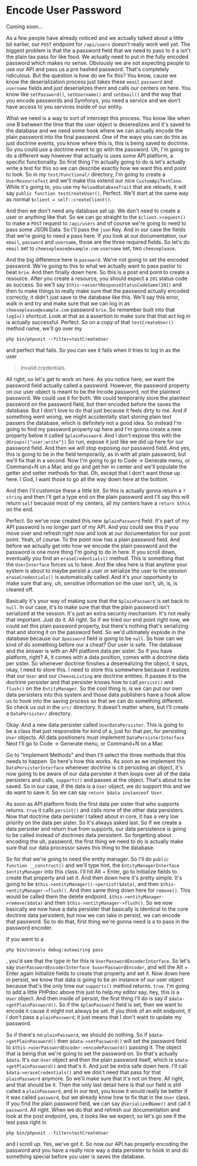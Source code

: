 # Encode User Password

Coming soon...

As a few people have already noticed and we actually talked about a little bit
earlier, our `POST` endpoint for `/api/users` doesn't really work well yet. The biggest
problem is that the a password field that we need to pass to it a isn't the plain tax
pass for like food. We actually need to put in the fully encoded password which makes
no sense. Obviously we are not expecting people to use our API and pass us a pre
hashed password. That's completely ridiculous. But the question is how do we fix
this? You know, cause we know the deserialization process just takes these `email`
`password` and `username` fields and just deserializes them and calls our centers on
here. You know like `setPassword()`, `setUsername()` and `setEmail()` and the way that you
encode passwords and Symfonys, you need a service and we don't have access to you
services inside of our entity.

What we need is a way to sort of intercept this process. You know like when one B
between the time that the user object is deserealizes and it's saved to the database
and we need some hook where we can actually encode the plain password into the final
password. One of the ways you can do this as just doctrine events, you know where
this is, this is being saved to doctrine. So you could use a doctrine event to go with
the password. Uh, I'm going to do a different way however that actually is uses some
API platform, a specific functionality. So first thing I'm actually going to do is
let's actually write a test for this so we can describe exactly how we want this end
point to look. So in my `test/Functional/` directory, I'm going to create a 
`UserResourceTest` and we'll make this extend our nice `CustomApiTestCase`. While it's
going to, you use my `ReloadDatabaseTrait` that are reloads, it will say 
`public function testCreateUser()`. Perfect. We'll start at the same way as normal
`$client = self::createClient()`.

And then we don't need any database set up. We don't need to create a user or
anything like that. So we can go straight to the `$client->request()` to make a `POST`
request to `/api/users` and of course we're going to need to pass some JSON Data. So
I'll pass the `json` Key. And in our case the fields that we're going to need a pass
here. If you look at our documentation, our `email`, `password` and `username`, those are
the three required fields. So let's do `email` set to `cheeseplease@example.com`
`username` set, two `cheeseplease`.

And the big difference here is `password`. We're not going to set the encoded password.
We're going to this to what we actually want to pass pastor to beat `brie`. And then
finally down here. So this is a post end point to create a resource. After you create
a resource, you should expect a `201` status code as success. So we'll say 
`$this->assertResponseStatusCodeSame(201)`  and then to make things to really make
sure that the password actually encoded correctly, it didn't just save to the
database like this. We'll say this error, walk in and try and make sure that we can
log in as `cheeseplease@example.com` password `brie`. So remember built into that
`logIn()` shortcut. Look at that as a assertion to make sure that that act log in is
actually successful. Perfect. So on a copy of that `testCreateUser()` method name,
we'll go over my 

```terminal
php bin/phpunit --filter=testCreateUser
```

and perfect
that fails. So you can see it fails when it tries to log in as the user

> Invalid credentials. 

All right, so let's get to work on here. As you notice here, we
want the password field actually called a password. However, the password property on
our user object is meant to be the Incode password, not the plaintext password. We
could use it for both. We could temporarily store the plaintext password on the
password field, but then encoded before the saves the database. But I don't love to
do that just because it feels dirty to me. And if something went wrong, we might
accidentally start storing plain text passers the database, which is definitely not a
good idea. So instead I'm going to find my password property up here and I'm gonna
create a new property below it called `$plainPassword`. And I don't expose this with
the `@Groups({"user:write"})` So run, expose it just like we
did up here for our password field. And then we will stop exposing our password
field. And yes, this is going to be in the field temporarily, as in with all plain
password, but we'll fix that in a second. Now I'm going to go to 
Code -> Generate menu, or Command+N on a Mac and go and get her in center 
and we'll populate the getter and
setter methods for that. Oh, except that I don't want those up here. I God, I want
those to go all the way down here at the bottom.

And then I'll customize these a little bit. So this is actually gonna return a
 `?string` and then I'll get a type end on the plain password and I'll say this
will return `self` because most of my centers, all my centers have a `return $this` on the
end.

Perfect. So we've now created this new `$plainPassword` field. It's part of my API
password is no longer part of my API. And you could see this if you move over and
refresh right now and look at our documentation for our post point. Yeah, of course.
To the point now has a plain password field. And before we actually get into how we
encode the plain password and the password is one more thing I'm going to do in here.
If you scroll down, eventually you find an `eraseCredentials()` method. This is
something that the `UserInterface` forces us to have. And the idea here is that
anytime your system is about to maybe persist a user or serialize the user to the
session `eraseCredentials()` is automatically called. And it's your opportunity to make
sure that any, uh, sensitive information on the user isn't, uh, is, is cleared off.

Basically it's your way of making sure that the `$plainPassword` is set back to `null`.
In our case, it's to make sure that that the plain password isn't serialized at the
session. It's just an extra security mechanism. It's not really that important. Just
do it. All right. So if we tried our end point right now, we could set this plain
password property, but there's nothing that's serializing that and storing it on the
password field. So we'd ultimately explode in the database because our `$password` field
is going to be `null`. So how can we kind of do something before our a cheat? Our user
is safe. The database and the answer is with an API platform data per sister. So if
you have platform, right? A, it comes with a data position, comes with a doctrine
data per sister. So whenever doctrine finishes a deserealizing the object, it says,
okay, I need to store this. I need to store this somewhere because it realizes that
our `User` and our `CheeseListing` are doctrine entities. It passes it to the doctrine
persister and that persister knows how to call `persist()` and `flush()` on the 
`EntityManager`. So the cool thing is, is we can put our own data persisters into this system
and those data publishers have a hook allow us to hook into the saving process so
that we can do something different. So check us out in the `src/` directory. It
doesn't matter where, but I'll create a `DataPersister/` directory.

Okay. And a new data persister called `UserDataPersister`. This is going to be a
class that just responsible for kind of a, just for that per, for persisting `User`
objects. All data positioners must implement `DataPersisterInterface`
Next I'll go to Code -> Generate menu, or Command+N on a Mac

Go to "Implement Methods" and then I'll select the three methods that this needs to
happen. So here's how this works. As soon as we implement this `DataPersisterInterface`
whenever doctrine is cit persisting an object, it's now going to be aware
of our data persister it then loops over all of the data persisters and calls,
`supports()` and passes at the object. That's about to be saved. So in our case, if the
data is a `User` object, we do support this and we do want to save it. So we can say
`return $data instanceof User`.

As soon as API platform finds the first data per sister that who supports returns.
`true` it calls `persist()` and calls none of the other data persisters. Now that doctrine
data persister I talked about in core, it has a very low priority on the data per
sister. So it's always asked last. So if we create a data persister and return true
from supports, our data persistence is going to be called instead of doctrines data
persistent. So forgetting about encoding the uh, password, the first thing we need to
do is actually make sure that our data processor saves this thing to the database.

So for that we're going to need the entity manager. So I'll do 
`public function __construct()` and we'll type hint, the `EntityManagerInterface $entityManager`
into this class. I'll hit Alt + Enter, go to Initialize fields to create
that property and set it. And then down here it's pretty simple. It's going to be
`$this->entityManager()->persist($data)`, and then `$this->entityManager->flush()`. And
then same thing down here for `remove()`. This would be called them the delete endpoint.
`$this->entityManager->remove($data)` and then `$this->entityManager->flush()`. So we
now basically we now have a data persister that basically is identical to the core
doctrine data persistent, but now we can take in persist, we can encode that
password. So to do that, first thing we're gonna need is a to pass in the password
encoder.

If you went to a 

```terminal
php bin/console debug:autowiring pass
```

, you'd see
that the type in for this is `UserPasswordEncoderInterface`. So let's say 
`UserPasswordEncoderInterface $userPasswordEncoder`, and will the Alt + Enter again
Initialize fields to create that property and set it. Now down here in persist, we
know that data is going to be an instance of our user object because that's the only
time our `supports()` method returns. `true`. I'm going to add a little PHPdoc
above this just to help my editor say, hey, this is a `User` object. And then inside of
persist, the first thing I'll do is say if `$data->getPlainPassword()`. So if the 
`$planPassword` field is set, then we want to encode it cause it might not always be set. If
you think of an edit endpoint, if I don't pass a `plainPassword`, it just means that I
don't want to update my password.

So if there's no `plainPassword`, we should do nothing. So if `$data->getPlainPassword()`
 then `$data->setPassword()` will set the password field to 
`$this->userPasswordEncoder->encodePassword()` passing it. The object that is being that we're going
to set the password on. So that's actually `$data`. It's our `User` object and then the
plain password itself, which is `$data->getPlainPassword()` and that's it. And
just be extra safe down here. I'll call `$data->eraseCredentials()` and we don't need
that pass for that `plainPassword` anymore. So we'll make sure that it's not on there.
All right, and that should be it. Then the only last detail here is that our field is
still called a `plainPassword`, and in our test, you know it would really be better if
it was called `password`, but we already know how to fix that in the `User` class. If you
find the plain password field, we can say `@SerializedName()` and call it `password`.
All right. When we do that and refresh our documentation and look at the post
endpoint, yes, it looks like we expect, so let's go see if the test pass right in 

```terminal
php bin/phpunit --filter=testCreateUser
```

and I scroll up. Yes, we've got it.
So now our API has properly encoding the password and you have a really nice way a
data persister to hook in and do something special before you user is saves the
database.